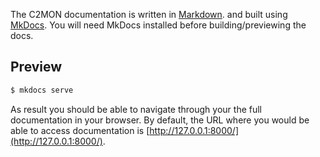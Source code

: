 
The C2MON documentation is written in [Markdown](https://daringfireball.net/projects/markdown/). and built using
[MkDocs](http://www.mkdocs.org/). You will need MkDocs installed before building/previewing the docs.

## Preview

```bash
$ mkdocs serve
```

As result you should be able to navigate through your the full documentation in your browser.
By default, the URL where you would be able to access documentation is
[http://127.0.0.1:8000/](http://127.0.0.1:8000/).
